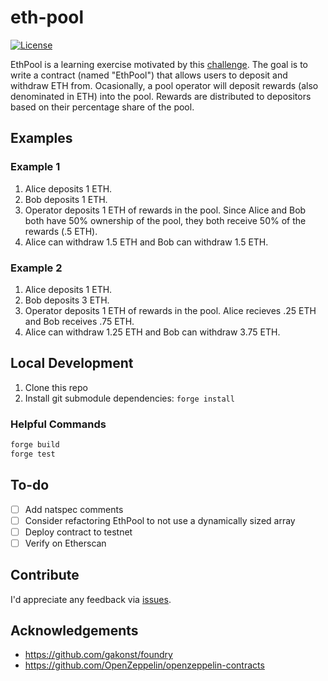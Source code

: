 # eth-pool

[![License](https://img.shields.io/:license-mit-blue.svg)](https://rootulp.mit-license.org)

EthPool is a learning exercise motivated by this [challenge](./challenge.md). The goal is to write a contract (named "EthPool") that allows users to deposit and withdraw ETH from. Ocasionally, a pool operator will deposit rewards (also denominated in ETH) into the pool. Rewards are distributed to depositors based on their percentage share of the pool.

## Examples

### Example 1
1. Alice deposits 1 ETH.
1. Bob deposits 1 ETH.
1. Operator deposits 1 ETH of rewards in the pool. Since Alice and Bob both have 50% ownership of the pool, they both receive 50% of the rewards (.5 ETH).
1. Alice can withdraw 1.5 ETH and Bob can withdraw 1.5 ETH.

### Example 2

1. Alice deposits 1 ETH.
1. Bob deposits 3 ETH.
1. Operator deposits 1 ETH of rewards in the pool. Alice recieves .25 ETH and Bob receives .75 ETH.
1. Alice can withdraw 1.25 ETH and Bob can withdraw 3.75 ETH.

## Local Development

1. Clone this repo
1. Install git submodule dependencies: `forge install`

### Helpful Commands

```sh
forge build
forge test
```

## To-do

- [ ] Add natspec comments
- [ ] Consider refactoring EthPool to not use a dynamically sized array
- [ ] Deploy contract to testnet
- [ ] Verify on Etherscan

## Contribute

I'd appreciate any feedback via [issues](https://github.com/rootulp/eth-pool/issues/new).

## Acknowledgements

- https://github.com/gakonst/foundry
- https://github.com/OpenZeppelin/openzeppelin-contracts
